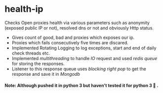 # health-ip
Checks Open proxies health via various parameters such as anonymity (exposed public IP or not), resolved dns or not and obviously 
Http status.
* Gives count of good, bad and proxies which exposes our ip.
* Proxies which fails consecutively five times are discared.
* Implemented Rotating Logging to log exceptions, start and end of daily check threads etc.
* Implemented *multithreading* to handle *IO* request and used *redis queue* for storing the responses.
* Listener to this response queue uses *blocking right pop* to get the response and save it in *Mongodb*
#### Note: Although pushed it in python 3 but haven't tested it for python 3 :metal: . 
